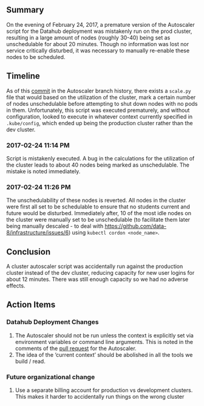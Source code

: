 ## Summary ##
On the evening of February 24, 2017, a premature version of the Autoscaler script for the Datahub deployment was mistakenly run on the prod cluster, resulting in a large amount of nodes (roughly 30-40) being set as unschedulable for about 20 minutes. Though no information was lost nor service critically disturbed, it was necessary to manually re-enable these nodes to be scheduled.

## Timeline ##
As of this [commit](https://github.com/data-8/jupyterhub-k8s/commit/6c042ebb6a88f0059d80e664795f4ce9252c043f) in the Autoscaler branch history, there exists a `scale.py` file that would based on the utilization of the cluster, mark a certain number of nodes unschedulable before attempting to shut down nodes with no pods in them. Unfortunately, this script was executed prematurely, and without configuration, looked to execute in whatever context currently specified in `.kube/config`, which ended up being the production cluster rather than the dev cluster.

### 2017-02-24 11:14 PM ###
Script is mistakenly executed. A bug in the calculations for the utilization of the cluster leads to about 40 nodes being marked as unschedulable. The mistake is noted immediately.

### 2017-02-24 11:26 PM ###
The unschedulability of these nodes is reverted. All nodes in the cluster were first all set to be schedulable to ensure that no students current and future would be disturbed. Immediately after, 10 of the most idle nodes on the cluster were manually set to be unschedulable (to facilitate them later being manually descaled - to deal with https://github.com/data-8/infrastructure/issues/6) using `kubectl cordon <node_name>`.

## Conclusion ##

A cluster autoscaler script was accidentally run against the production cluster instead of the dev cluster, reducing capacity for new user logins for about 12 minutes. There was still enough capacity so we had no adverse effects.

## Action Items ##

### Datahub Deployment Changes ###
1. The Autoscaler should not be run unless the context is explicitly set via environment variables or command line arguments. This is noted in the comments of the [pull request](https://github.com/data-8/jupyterhub-k8s/pull/117) for the Autoscaler.
2. The idea of the ‘current context’ should be abolished in all the tools we build / read.

### Future organizational change ###

1. Use a separate billing account for production vs development clusters. This makes it harder to accidentally run things on the wrong cluster


